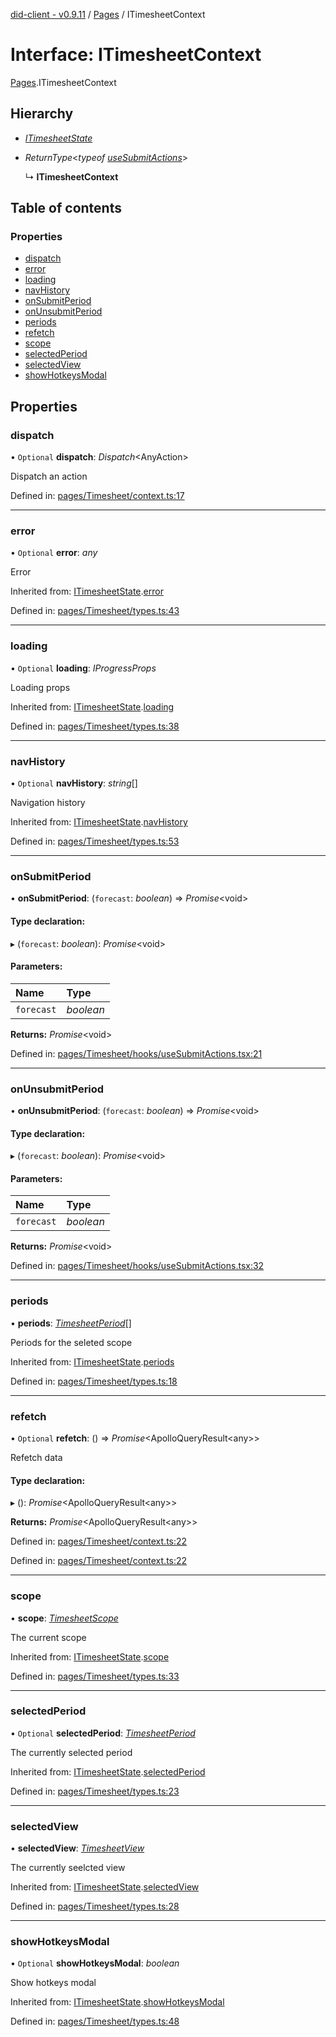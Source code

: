 [did-client - v0.9.11](../README.md) / [Pages](../modules/pages.md) / ITimesheetContext

# Interface: ITimesheetContext

[Pages](../modules/pages.md).ITimesheetContext

## Hierarchy

* [*ITimesheetState*](pages.itimesheetstate.md)

* *ReturnType*<*typeof* [*useSubmitActions*](../modules/pages.md#usesubmitactions)\>

  ↳ **ITimesheetContext**

## Table of contents

### Properties

- [dispatch](pages.itimesheetcontext.md#dispatch)
- [error](pages.itimesheetcontext.md#error)
- [loading](pages.itimesheetcontext.md#loading)
- [navHistory](pages.itimesheetcontext.md#navhistory)
- [onSubmitPeriod](pages.itimesheetcontext.md#onsubmitperiod)
- [onUnsubmitPeriod](pages.itimesheetcontext.md#onunsubmitperiod)
- [periods](pages.itimesheetcontext.md#periods)
- [refetch](pages.itimesheetcontext.md#refetch)
- [scope](pages.itimesheetcontext.md#scope)
- [selectedPeriod](pages.itimesheetcontext.md#selectedperiod)
- [selectedView](pages.itimesheetcontext.md#selectedview)
- [showHotkeysModal](pages.itimesheetcontext.md#showhotkeysmodal)

## Properties

### dispatch

• `Optional` **dispatch**: *Dispatch*<AnyAction\>

Dispatch an action

Defined in: [pages/Timesheet/context.ts:17](https://github.com/Puzzlepart/did/blob/dev/client/pages/Timesheet/context.ts#L17)

___

### error

• `Optional` **error**: *any*

Error

Inherited from: [ITimesheetState](pages.itimesheetstate.md).[error](pages.itimesheetstate.md#error)

Defined in: [pages/Timesheet/types.ts:43](https://github.com/Puzzlepart/did/blob/dev/client/pages/Timesheet/types.ts#L43)

___

### loading

• `Optional` **loading**: *IProgressProps*

Loading props

Inherited from: [ITimesheetState](pages.itimesheetstate.md).[loading](pages.itimesheetstate.md#loading)

Defined in: [pages/Timesheet/types.ts:38](https://github.com/Puzzlepart/did/blob/dev/client/pages/Timesheet/types.ts#L38)

___

### navHistory

• `Optional` **navHistory**: *string*[]

Navigation history

Inherited from: [ITimesheetState](pages.itimesheetstate.md).[navHistory](pages.itimesheetstate.md#navhistory)

Defined in: [pages/Timesheet/types.ts:53](https://github.com/Puzzlepart/did/blob/dev/client/pages/Timesheet/types.ts#L53)

___

### onSubmitPeriod

• **onSubmitPeriod**: (`forecast`: *boolean*) => *Promise*<void\>

#### Type declaration:

▸ (`forecast`: *boolean*): *Promise*<void\>

#### Parameters:

Name | Type |
:------ | :------ |
`forecast` | *boolean* |

**Returns:** *Promise*<void\>

Defined in: [pages/Timesheet/hooks/useSubmitActions.tsx:21](https://github.com/Puzzlepart/did/blob/dev/client/pages/Timesheet/hooks/useSubmitActions.tsx#L21)

___

### onUnsubmitPeriod

• **onUnsubmitPeriod**: (`forecast`: *boolean*) => *Promise*<void\>

#### Type declaration:

▸ (`forecast`: *boolean*): *Promise*<void\>

#### Parameters:

Name | Type |
:------ | :------ |
`forecast` | *boolean* |

**Returns:** *Promise*<void\>

Defined in: [pages/Timesheet/hooks/useSubmitActions.tsx:32](https://github.com/Puzzlepart/did/blob/dev/client/pages/Timesheet/hooks/useSubmitActions.tsx#L32)

___

### periods

• **periods**: [*TimesheetPeriod*](../classes/pages.timesheetperiod.md)[]

Periods for the seleted scope

Inherited from: [ITimesheetState](pages.itimesheetstate.md).[periods](pages.itimesheetstate.md#periods)

Defined in: [pages/Timesheet/types.ts:18](https://github.com/Puzzlepart/did/blob/dev/client/pages/Timesheet/types.ts#L18)

___

### refetch

• `Optional` **refetch**: () => *Promise*<ApolloQueryResult<any\>\>

Refetch data

#### Type declaration:

▸ (): *Promise*<ApolloQueryResult<any\>\>

**Returns:** *Promise*<ApolloQueryResult<any\>\>

Defined in: [pages/Timesheet/context.ts:22](https://github.com/Puzzlepart/did/blob/dev/client/pages/Timesheet/context.ts#L22)

Defined in: [pages/Timesheet/context.ts:22](https://github.com/Puzzlepart/did/blob/dev/client/pages/Timesheet/context.ts#L22)

___

### scope

• **scope**: [*TimesheetScope*](../classes/pages.timesheetscope.md)

The current scope

Inherited from: [ITimesheetState](pages.itimesheetstate.md).[scope](pages.itimesheetstate.md#scope)

Defined in: [pages/Timesheet/types.ts:33](https://github.com/Puzzlepart/did/blob/dev/client/pages/Timesheet/types.ts#L33)

___

### selectedPeriod

• `Optional` **selectedPeriod**: [*TimesheetPeriod*](../classes/pages.timesheetperiod.md)

The currently selected period

Inherited from: [ITimesheetState](pages.itimesheetstate.md).[selectedPeriod](pages.itimesheetstate.md#selectedperiod)

Defined in: [pages/Timesheet/types.ts:23](https://github.com/Puzzlepart/did/blob/dev/client/pages/Timesheet/types.ts#L23)

___

### selectedView

• **selectedView**: [*TimesheetView*](../modules/pages.md#timesheetview)

The currently seelcted view

Inherited from: [ITimesheetState](pages.itimesheetstate.md).[selectedView](pages.itimesheetstate.md#selectedview)

Defined in: [pages/Timesheet/types.ts:28](https://github.com/Puzzlepart/did/blob/dev/client/pages/Timesheet/types.ts#L28)

___

### showHotkeysModal

• `Optional` **showHotkeysModal**: *boolean*

Show hotkeys modal

Inherited from: [ITimesheetState](pages.itimesheetstate.md).[showHotkeysModal](pages.itimesheetstate.md#showhotkeysmodal)

Defined in: [pages/Timesheet/types.ts:48](https://github.com/Puzzlepart/did/blob/dev/client/pages/Timesheet/types.ts#L48)
